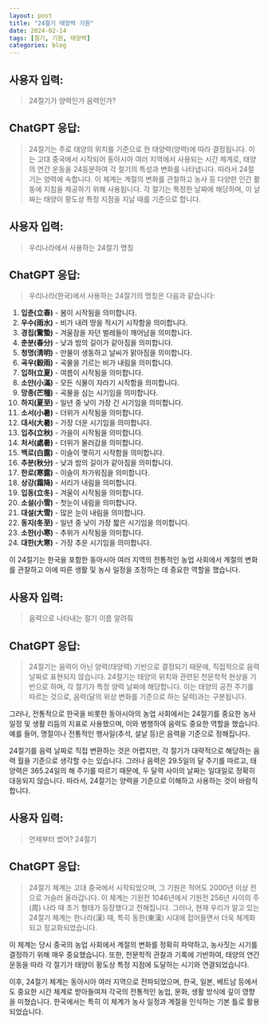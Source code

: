 ```yaml
---
layout: post
title: "24절기 태양력 기원"
date: 2024-02-14
tags: [절기, 기원, 태양력]
categories: blog
---
```


## 사용자 입력:
> 24절기가 양력인가 음력인가?

## ChatGPT 응답:
> 24절기는 주로 태양의 위치를 기준으로 한 태양력(양력)에 따라 결정됩니다. 이는 고대 중국에서 시작되어 동아시아 여러 지역에서 사용되는 시간 체계로, 태양의 연간 운동을 24등분하여 각 절기의 특성과 변화를 나타냅니다. 따라서 24절기는 양력에 속합니다. 이 체계는 계절의 변화를 관찰하고 농사 등 다양한 인간 활동에 지침을 제공하기 위해 사용됩니다. 각 절기는 특정한 날짜에 해당하며, 이 날짜는 태양이 황도상 특정 지점을 지날 때를 기준으로 합니다.

## 사용자 입력:
> 우리나라에서 사용하는 24절기 명칭

## ChatGPT 응답:
> 우리나라(한국)에서 사용하는 24절기의 명칭은 다음과 같습니다:

1. **입춘(立春)** - 봄이 시작됨을 의미합니다.
2. **우수(雨水)** - 비가 내려 땅을 적시기 시작함을 의미합니다.
3. **경칩(驚蟄)** - 겨울잠을 자던 벌레들이 깨어남을 의미합니다.
4. **춘분(春分)** - 낮과 밤의 길이가 같아짐을 의미합니다.
5. **청명(淸明)** - 만물이 생동하고 날씨가 맑아짐을 의미합니다.
6. **곡우(穀雨)** - 곡물을 기르는 비가 내림을 의미합니다.
7. **입하(立夏)** - 여름이 시작됨을 의미합니다.
8. **소만(小滿)** - 모든 식물이 자라기 시작함을 의미합니다.
9. **망종(芒種)** - 곡물을 심는 시기임을 의미합니다.
10. **하지(夏至)** - 일년 중 낮이 가장 긴 시기임을 의미합니다.
11. **소서(小暑)** - 더위가 시작됨을 의미합니다.
12. **대서(大暑)** - 가장 더운 시기임을 의미합니다.
13. **입추(立秋)** - 가을이 시작됨을 의미합니다.
14. **처서(處暑)** - 더위가 물러감을 의미합니다.
15. **백로(白露)** - 이슬이 맺히기 시작함을 의미합니다.
16. **추분(秋分)** - 낮과 밤의 길이가 같아짐을 의미합니다.
17. **한로(寒露)** - 이슬이 차가워짐을 의미합니다.
18. **상강(霜降)** - 서리가 내림을 의미합니다.
19. **입동(立冬)** - 겨울이 시작됨을 의미합니다.
20. **소설(小雪)** - 첫눈이 내림을 의미합니다.
21. **대설(大雪)** - 많은 눈이 내림을 의미합니다.
22. **동지(冬至)** - 일년 중 낮이 가장 짧은 시기임을 의미합니다.
23. **소한(小寒)** - 추위가 시작됨을 의미합니다.
24. **대한(大寒)** - 가장 추운 시기임을 의미합니다.

이 24절기는 한국을 포함한 동아시아 여러 지역의 전통적인 농업 사회에서 계절의 변화를 관찰하고 이에 따른 생활 및 농사 일정을 조정하는 데 중요한 역할을 했습니다.

## 사용자 입력:
> 음력으로 나타내는 절기 이름 알려줘

## ChatGPT 응답:
> 24절기는 음력이 아닌 양력(태양력) 기반으로 결정되기 때문에, 직접적으로 음력 날짜로 표현되지 않습니다. 24절기는 태양의 위치와 관련된 천문학적 현상을 기반으로 하며, 각 절기가 특정 양력 날짜에 해당합니다. 이는 태양의 공전 주기를 따르는 것으로, 음력(달의 위상 변화를 기준으로 하는 달력)과는 구분됩니다.

그러나, 전통적으로 한국을 비롯한 동아시아의 농업 사회에서는 24절기를 중요한 농사일정 및 생활 리듬의 지표로 사용했으며, 이와 병행하여 음력도 중요한 역할을 했습니다. 예를 들어, 명절이나 전통적인 행사일(추석, 설날 등)은 음력을 기준으로 정해집니다.

24절기를 음력 날짜로 직접 변환하는 것은 어렵지만, 각 절기가 대략적으로 해당하는 음력 월을 기준으로 생각할 수는 있습니다. 그러나 음력은 29.5일의 달 주기를 따르고, 태양력은 365.24일의 해 주기를 따르기 때문에, 두 달력 사이의 날짜는 일대일로 정확히 대응되지 않습니다. 따라서, 24절기는 양력을 기준으로 이해하고 사용하는 것이 바람직합니다.

## 사용자 입력:
> 언제부터 썼어? 24절기

## ChatGPT 응답:
> 24절기 체계는 고대 중국에서 시작되었으며, 그 기원은 적어도 2000년 이상 전으로 거슬러 올라갑니다. 이 체계는 기원전 1046년에서 기원전 256년 사이의 주(周) 나라 때 초기 형태가 등장했다고 전해집니다. 그러나, 현재 우리가 알고 있는 24절기 체계는 한나라(漢) 때, 특히 동한(東漢) 시대에 접어들면서 더욱 체계화되고 정교화되었습니다.

이 체계는 당시 중국의 농업 사회에서 계절의 변화를 정확히 파악하고, 농사짓는 시기를 결정하기 위해 매우 중요했습니다. 또한, 천문학적 관찰과 기록에 기반하여, 태양의 연간 운동을 따라 각 절기가 태양이 황도상 특정 지점에 도달하는 시기와 연결되었습니다.

이후, 24절기 체계는 동아시아 여러 지역으로 전파되었으며, 한국, 일본, 베트남 등에서도 중요한 시간 체계로 받아들여져 각국의 전통적인 농업, 문화, 생활 방식에 깊이 영향을 미쳤습니다. 한국에서는 특히 이 체계가 농사 일정과 계절을 인식하는 기본 틀로 활용되었습니다.

